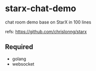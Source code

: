 # starx-chat-demo
chat room demo base on StarX in 100 lines

refs: https://github.com/chrislonng/starx

## Required
- golang
- websocket
